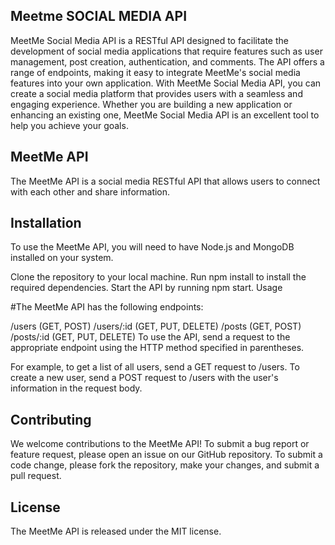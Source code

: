 ## Meetme SOCIAL MEDIA API
MeetMe Social Media API is a RESTful API designed to facilitate the development of social media applications that require features such as user
management, post creation, authentication, and comments. The API offers a range of endpoints, making it easy to integrate MeetMe's social media
features into your own application. With MeetMe Social Media API, you can create a social media platform that provides users with a seamless and
engaging experience. Whether you are building a new application or enhancing an existing one, MeetMe Social Media API is an excellent tool to help
you achieve your goals.

## MeetMe API
The MeetMe API is a social media RESTful API that allows users to connect with each other and share information.

## Installation
To use the MeetMe API, you will need to have Node.js and MongoDB installed on your system.

Clone the repository to your local machine.
Run npm install to install the required dependencies.
Start the API by running npm start.
Usage

#The MeetMe API has the following endpoints:

/users (GET, POST)
/users/:id (GET, PUT, DELETE)
/posts (GET, POST)
/posts/:id (GET, PUT, DELETE)
To use the API, send a request to the appropriate endpoint using the HTTP method specified in parentheses.

For example, to get a list of all users, send a GET request to /users. To create a new user, send a POST request to /users with the user's information in the request body.

## Contributing
We welcome contributions to the MeetMe API! To submit a bug report or feature request, please open an issue on our GitHub repository. To submit a code change, please fork the repository, make your changes, and submit a pull request.

## License
The MeetMe API is released under the MIT license.


